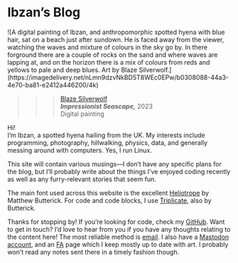 # Ibzan&rsquo;s Blog

<div class="header-img">
![A digital painting of Ibzan, and anthropomorphic spotted hyena with blue hair, sat on a beach just after sundown. He is faced away from the viewer, watching the waves and mixture of colours in the sky go by. In there forground there are a couple of rocks on the sand and where waves are lapping at, and on the horizon there is a mix of colours from reds and yellows to pale and deep blues. Art by Blaze Silverwolf.](https://imagedelivery.net/nLmn9dzvNkBD5T8WEc0EPw/b0308088-44a3-4e70-ba81-e2412a446200/4k)

>>> [Blaze Silverwolf][Blaze Silverwolf caard]  
***Impressionist Seascape,*** 2023  
Digital painting

</div>

Hi!  
I&rsquo;m Ibzan, a spotted hyena hailing from the UK. My interests include programming, photography, hillwalking, physics, data, and generally messing around with computers.
Yes, I run Linux.

This site will contain various musings&mdash;I don&rsquo;t have any specific plans for the blog, but I&rsquo;ll probably write about the things I&rsquo;ve enjoyed coding recently as well as any furry-relevant stories that seem fun.

The main font used across this website is the excellent [Heliotrope][heliotrope] by Matthew Butterick.
For code and code blocks, I use [Triplicate][triplicate], also by Butterick.

Thanks for stopping by!
If you&rsquo;re looking for code, check my [GitHub][github].
Want to get in touch?
I&rsquo;d love to hear from you if you have any thoughts relating to the content here!
The most reliable method is [email][email].
I also have a [Mastodon account][mastodon], and an [FA][furaffinity] page which I keep mostly up to date with art.
I probably won&rsquo;t read any notes sent there in a timely fashion though.

[Blaze Silverwolf caard]: https://itsdablazewolf.carrd.co/
[github]: https://github.com/IbzanHyena
[heliotrope]: https://mbtype.com/fonts/heliotrope/
[email]: mailto:ibzan@ibzan.co.uk
[furaffinity]: https://www.furaffinity.net/user/ibzanhyena/
[mastodon]: https://queer.party/@ibzan
[triplicate]: https://mbtype.com/fonts/triplicate/
